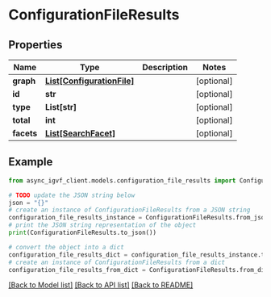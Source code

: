 # ConfigurationFileResults


## Properties

Name | Type | Description | Notes
------------ | ------------- | ------------- | -------------
**graph** | [**List[ConfigurationFile]**](ConfigurationFile.md) |  | [optional] 
**id** | **str** |  | [optional] 
**type** | **List[str]** |  | [optional] 
**total** | **int** |  | [optional] 
**facets** | [**List[SearchFacet]**](SearchFacet.md) |  | [optional] 

## Example

```python
from async_igvf_client.models.configuration_file_results import ConfigurationFileResults

# TODO update the JSON string below
json = "{}"
# create an instance of ConfigurationFileResults from a JSON string
configuration_file_results_instance = ConfigurationFileResults.from_json(json)
# print the JSON string representation of the object
print(ConfigurationFileResults.to_json())

# convert the object into a dict
configuration_file_results_dict = configuration_file_results_instance.to_dict()
# create an instance of ConfigurationFileResults from a dict
configuration_file_results_from_dict = ConfigurationFileResults.from_dict(configuration_file_results_dict)
```
[[Back to Model list]](../README.md#documentation-for-models) [[Back to API list]](../README.md#documentation-for-api-endpoints) [[Back to README]](../README.md)


